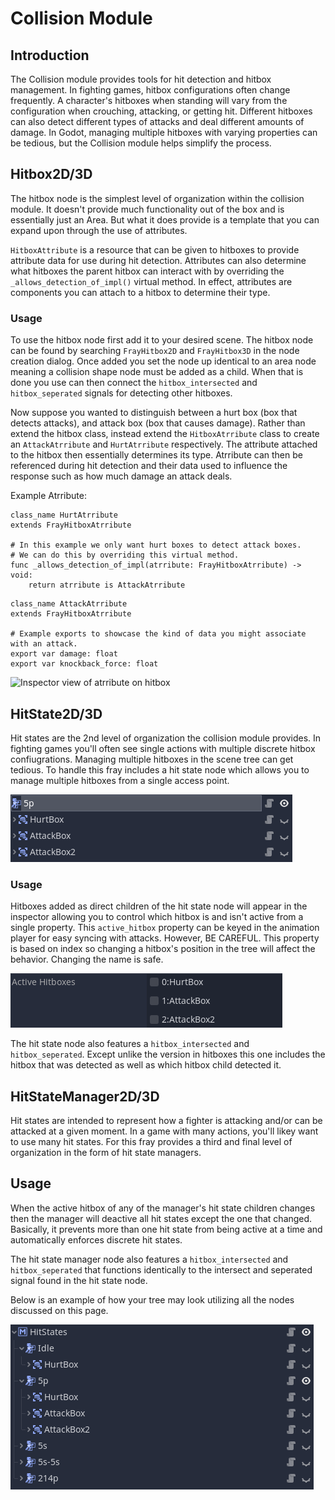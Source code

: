 # Collision Module

## Introduction

The Collision module provides tools for hit detection and hitbox management. In fighting games, hitbox configurations often change frequently. A character's hitboxes when standing will vary from the configuration when crouching, attacking, or getting hit. Different hitboxes can also detect different types of attacks and deal different amounts of damage. In Godot, managing multiple hitboxes with varying properties can be tedious, but the Collision module helps simplify the process.

## Hitbox2D/3D

The hitbox node is the simplest level of organization within the collision module. It doesn't provide much functionality out of the box and is essentially just an Area. But what it does provide is a template that you can expand upon through the use of attributes.

`HitboxAttribute` is a resource that can be given to hitboxes to provide attribute data for use during hit detection. Attributes can also determine what hitboxes the parent hitbox can interact with by overriding the `_allows_detection_of_impl()` virtual method. In effect, attributes are components you can attach to a hitbox to determine their type.

### Usage

To use the hitbox node first add it to your desired scene. The hitbox node can be found by searching `FrayHitbox2D` and `FrayHitbox3D` in the node creation dialog. Once added you set the node up identical to an area node meaning a collision shape node must be added as a child. When that is done you use can then connect the `hitbox_intersected` and `hitbox_seperated` signals for detecting other hitboxes.

Now suppose you wanted to distinguish between a hurt box (box that detects attacks), and attack box (box that causes damage). Rather than extend the hitbox class, instead extend the `HitboxAtrribute` class to create an `AttackAtrribute` and `HurtAtrribute` respectively. The attribute attached to the hitbox then essentially determines its type. Atrribute can then be referenced during hit detection and their data used to influence the response such as how much damage an attack deals.

Example Atrribute:

```gdscript
class_name HurtAtrribute
extends FrayHitboxAtrribute

# In this example we only want hurt boxes to detect attack boxes.
# We can do this by overriding this virtual method.
func _allows_detection_of_impl(atrribute: FrayHitboxAtrribute) -> void:
    return atrribute is AttackAtrribute

```

```gdscript
class_name AttackAtrribute
extends FrayHitboxAtrribute

# Example exports to showcase the kind of data you might associate with an attack.
export var damage: float
export var knockback_force: float
```

![Inspector view of atrribute on hitbox](images/inspector_atrribute.png)

## HitState2D/3D

Hit states are the 2nd level of organization the collision module provides. In fighting games you'll often see single actions with multiple discrete hitbox confiugrations. Managing multiple hitboxes in the scene tree can get tedious. To handle this fray includes a hit state node which allows you to manage multiple hitboxes from a single access point.

![Tree view of hit state with hitbox children](images/tree_hit_state.png)

### Usage

Hitboxes added as direct children of the hit state node will appear in the inspector allowing you to control which hitbox is and isn't active from a single property. This `active_hitbox` property can be keyed in the animation player for easy syncing with attacks. However, BE CAREFUL. This property is based on index so changing a hitbox's position in the tree will affect the behavior. Changing the name is safe.

![Inspector view of active hitboxes](images/inspector_active_hitbox.png)

The hit state node also features a `hitbox_intersected` and `hitbox_seperated`. Except unlike the version in hitboxes this one includes the hitbox that was detected as well as which hitbox child detected it.

## HitStateManager2D/3D

Hit states are intended to represent how a fighter is attacking and/or can be attacked at a given moment. In a game with many actions, you'll likey want to use many hit states. For this fray provides a third and final level of organization in the form of hit state managers.

## Usage

When the active hitbox of any of the manager's hit state children changes then the manager will deactive all hit states except the one that changed. Basically, it prevents more than one hit state from being active at a time and automatically enforces discrete hit states.

The hit state manager node also features a `hitbox_intersected` and `hitbox_seperated` that functions identically to the intersect and seperated signal found in the hit state node.

Below is an example of how your tree may look utilizing all the nodes discussed on this page.

![Image of example tree structure using all the discussed nodes](images/example_tree_structure.png)
